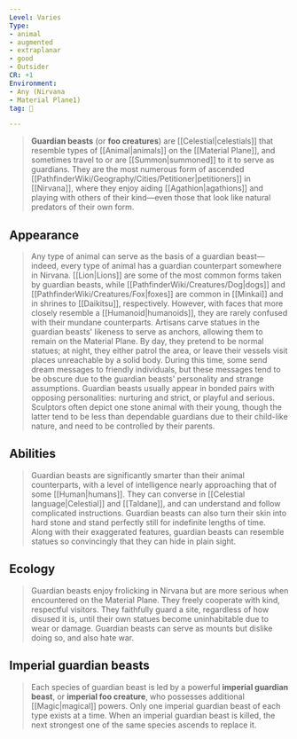 ```yaml
---
Level: Varies
Type:
- animal
- augmented
- extraplanar
- good
- Outsider
CR: +1
Environment:
- Any (Nirvana
- Material Plane1)
tag: 👹

---
```


> **Guardian beasts** (or **foo creatures**) are [[Celestial|celestials]] that resemble types of [[Animal|animals]] on the [[Material Plane]], and sometimes travel to or are [[Summon|summoned]] to it to serve as guardians. They are the most numerous form of ascended [[PathfinderWiki/Geography/Cities/Petitioner|petitioners]] in [[Nirvana]], where they enjoy aiding [[Agathion|agathions]] and playing with others of their kind—even those that look like natural predators of their own form.



## Appearance

> Any type of animal can serve as the basis of a guardian beast—indeed, every type of animal has a guardian counterpart somewhere in Nirvana. [[Lion|Lions]] are some of the most common forms taken by guardian beasts, while [[PathfinderWiki/Creatures/Dog|dogs]] and [[PathfinderWiki/Creatures/Fox|foxes]] are common in [[Minkai]] and in shrines to [[Daikitsu]], respectively. However, with faces that more closely resemble a [[Humanoid|humanoids]], they are rarely confused with their mundane counterparts.
> Artisans carve statues in the guardian beasts' likeness to serve as anchors, allowing them to remain on the Material Plane. By day, they pretend to be normal statues; at night, they either patrol the area, or leave their vessels visit places unreachable by a solid body. During this time, some send dream messages to friendly individuals, but these messages tend to be obscure due to the guardian beasts' personality and strange assumptions.
> Guardian beasts usually appear in bonded pairs with opposing personalities: nurturing and strict, or playful and serious. Sculptors often depict one stone animal with their young, though the latter tend to be less than dependable guardians due to their child-like nature, and need to be controlled by their parents.


## Abilities

> Guardian beasts are significantly smarter than their animal counterparts, with a level of intelligence nearly approaching that of some [[Human|humans]]. They can converse in [[Celestial language|Celestial]] and [[Taldane]], and can understand and follow complicated instructions.
> Guardian beasts can also turn their skin into hard stone and stand perfectly still for indefinite lengths of time. Along with their exaggerated features, guardian beasts can resemble statues so convincingly that they can hide in plain sight.


## Ecology

> Guardian beasts enjoy frolicking in Nirvana but are more serious when encountered on the Material Plane. They freely cooperate with kind, respectful visitors. They faithfully guard a site, regardless of how disused it is, until their own statues become uninhabitable due to wear or damage.
> Guardian beasts can serve as mounts but dislike doing so, and also hate war.


## Imperial guardian beasts

> Each species of guardian beast is led by a powerful **imperial guardian beast**, or **imperial foo creature**, who possesses additional [[Magic|magical]] powers. Only one imperial guardian beast of each type exists at a time. When an imperial guardian beast is killed, the next strongest one of the same species ascends to replace it.







